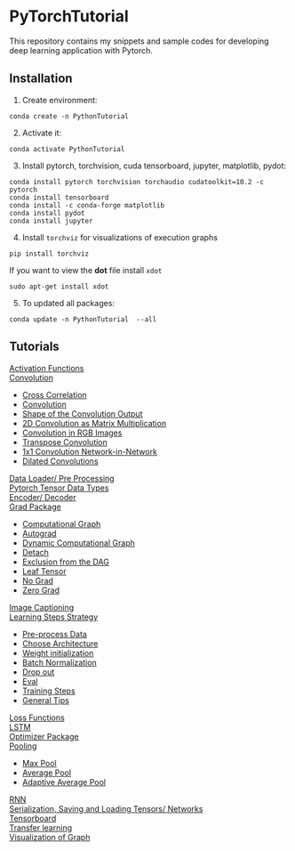 # PyTorchTutorial
This repository contains my snippets and sample codes for developing deep learning application with Pytorch.

## Installation
1. Create environment:

`conda create -n PythonTutorial`

2. Activate it:

`conda activate PythonTutorial`

3. Install pytorch, torchvision, cuda tensorboard, jupyter, matplotlib, pydot:

`conda install pytorch torchvision torchaudio cudatoolkit=10.2 -c pytorch`  
`conda install tensorboard`  
`conda install -c conda-forge matplotlib`  
`conda install pydot`  
`conda install jupyter`  

4. Install `torchviz` for visualizations of execution graphs 

`pip install torchviz`

If you want to view the <b>dot</b> file install `xdot`

`sudo apt-get install xdot`

5. To updated all packages:

`conda update -n PythonTutorial  --all`

## Tutorials

[Activation Functions](activation_functions/activation_function.ipynb)  
[Convolution](conv/cross_correlation_convolution.ipynb)  
- [Cross Correlation](conv/cross_correlation_convolution.ipynb#Cross-Correlation)  
- [Convolution](conv/cross_correlation_convolution.ipynb#Convoloution)  
- [Shape of the Convolution Output](conv/cross_correlation_convolution.ipynb#Shape-of-the-Convolution-Output)  
- [2D Convolution as Matrix Multiplication](conv/cross_correlation_convolution.ipynb#2D-Convolution-as-Matrix-Multiplication)  
- [Convolution in RGB Images](conv/cross_correlation_convolution.ipynb#Convolution-in-RGB-Images)  
- [Transpose Convolution](conv/cross_correlation_convolution.ipynb#Transpose-Convolution)  
- [1x1 Convolution Network-in-Network](conv/cross_correlation_convolution.ipynb#1x1-Convolution-Network-in-Network)  
- [Dilated Convolutions](conv/cross_correlation_convolution.ipynb#Dilated-Convolutions)  

[Data Loader/ Pre Processing](data_loader_pre_processing/index.ipynb)  
[Pytorch Tensor Data Types](data_types/index.ipynb)  
[Encoder/ Decoder](encoder/index.ipynb)  
[Grad Package](grad_package/)  
- [Computational Graph](grad_package/grad.ipynb#Computational-Graph)
- [Autograd](grad_package/grad.ipynb#Autograd)  
- [Dynamic Computational Graph](grad_package/grad.ipynb#)  
- [Detach](grad_package/grad.ipynb#detach)  
- [Exclusion from the DAG](grad_package/grad.ipynb#Exclusion-from-the-DAG)  
- [Leaf Tensor](grad_package/grad.ipynb#Leaf)  
- [No Grad](grad_package/grad.ipynb#no_grad())  
- [Zero Grad](grad_package/grad.ipynb#zero_grad)  

[Image Captioning](image_captioning)  
[Learning Steps Strategy](learning_steps_strategy/index.ipynb#Pre-process-Data)  
- [Pre-process Data](learning_steps_strategy/index.ipynb#Pre-process-Data)  
- [Choose Architecture](learning_steps_strategy/index.ipynb#Choose-Architecture)  
- [Weight initialization](learning_steps_strategy/index.ipynb#Weight-initialization)  
- [Batch Normalization](learning_steps_strategy/index.ipynb#Batch-Normalization)  
- [Drop out](learning_steps_strategy/index.ipynb#Drop-out)  
- [Eval](learning_steps_strategy/index.ipynb#Eval)  
- [Training Steps](learning_steps_strategy/index.ipynb#Training-Steps)  
- [General Tips](learning_steps_strategy/index.ipynb#General-Tips)  

[Loss Functions](loss_functions/loss_functions.ipynb)  
[LSTM](LSTM/index.ipynb)  
[Optimizer Package](optim_package/index.pynb)  
[Pooling](pooling/index.ipynb)  
- [Max Pool](pooling/index.ipynb#Max-Pool)  
- [Average Pool](pooling/index.ipynb#Average-Pool)  
- [Adaptive Average Pool](pooling/index.ipynb#Adaptive-Average-Pool)  

[RNN](rnn/index.ipynb)  
[Serialization, Saving and Loading Tensors/ Networks](serialization_saving_loading/index.ipynb)  
[Tensorboard](tensorboard/index.ipynb)  
[Transfer learning](transfer_learning/transfer_learning.ipynb)  
[Visualization of Graph](graph_visualization/index.ipynb)  
